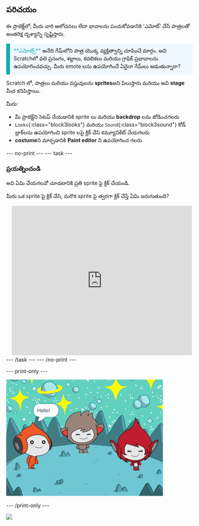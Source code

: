 ## పరిచయం

ఈ ప్రాజెక్ట్‌లో, మీరు వారి ఆలోచనలు లేదా భావాలను పంచుకోవడానికి 'ఎమోట్' చేసే పాత్రలతో అంతరిక్ష దృశ్యాన్ని సృష్టిస్తారు.

<p style="border-left: solid; border-width:10px; border-color: #0faeb0; background-color: aliceblue; padding: 10px;">
<span style="color: #0faeb0">**ఎమోట్స్**</span> అనేది గేమ్‌లోని పాత్ర యొక్క వ్యక్తిత్వాన్ని చూపించే మార్గం. అవి Scratchలో వలె ప్రసంగం, శబ్దాలు, కదలికలు మరియు గ్రాఫిక్ ప్రభావాలను ఉపయోగించవచ్చు. మీరు emote లను ఉపయోగించే ఏదైనా గేమ్‌లు ఆడుతున్నారా?
</p>

Scratch లో, పాత్రలు మరియు వస్తువులను **sprites**అని పిలుస్తారు మరియు అవి **stage** మీద కనిపిస్తాయి.

మీరు:
+ మీ ప్రాజెక్ట్‌ని సెటప్ చేయడానికి sprite లు మరియు **backdrop** లను జోడించగలరు
+ `Looks`{:class="block3looks"} మరియు `Sound`{:class="block3sound"} కోడ్ బ్లాక్‌లను ఉపయోగించి sprite లపై క్లిక్ చేసి కమ్యూనికేట్ చేయగలరు
+ **costume**ని మార్చడానికి **Paint editor** ని ఉపయోగించ గలరు

--- no-print ---
--- task ---
### ప్రయత్నించండి
<div style="display: flex; flex-wrap: wrap">
<div style="flex-basis: 175px; flex-grow: 1">  
అవి ఏమి చేయగలవో చూడటానికి ప్రతి sprite పై క్లిక్ చేయండి. 

మీరు ఒక sprite పై క్లిక్ చేసి, మరొక sprite పై త్వరగా క్లిక్ చేస్తే ఏమి జరుగుతుంది?
</div>
<div class="scratch-preview" style="margin-left: 15px;">
  <iframe allowtransparency="true" width="485" height="402" src="https://scratch.mit.edu/projects/embed/658231668/?autostart=false" frameborder="0"></iframe>
</div>
</div>
--- /task ---
--- /no-print ---

--- print-only ---

![పూర్తయిన ప్రాజెక్ట్.](images/showcase_static.png)

--- /print-only ---

![](https://code.org/api/hour/begin_raspi_space.png)

